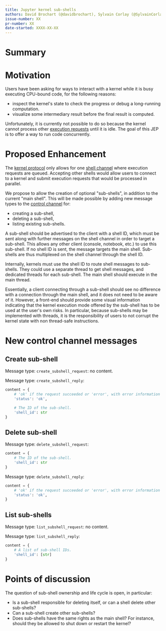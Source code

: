 ```yaml
---
title: Jupyter kernel sub-shells
authors: David Brochart (@davidbrochart), Sylvain Corlay (@SylvainCorlay)
issue-number: XX
pr-number: XX
date-started: XXXX-XX-XX
---
```


# Summary



# Motivation

Users have been asking for ways to interact with a kernel while it is busy executing CPU-bound code,
for the following reasons:
- inspect the kernel's state to check the progress or debug a long-running computation.
- visualize some intermediary result before the final result is computed.

Unfortunately, it is currently not possible to do so because the kernel cannot process other
[execution requests](https://jupyter-client.readthedocs.io/en/stable/messaging.html#execute) until
it is idle. The goal of this JEP is to offer a way to run code concurrently.

# Proposed Enhancement

The [kernel protocol](https://jupyter-client.readthedocs.io/en/stable/messaging.html) only allows
for one
[shell channel](https://jupyter-client.readthedocs.io/en/stable/messaging.html#messages-on-the-shell-router-dealer-channel)
where execution requests are queued. Accepting other shells would allow users to connect to a kernel
and submit execution requests that would be processed in parallel.

We propose to allow the creation of optional "sub-shells", in addition to the current "main shell".
This will be made possible by adding new message types to the
[control channel](https://jupyter-client.readthedocs.io/en/stable/messaging.html#messages-on-the-control-router-dealer-channel)
for:
- creating a sub-shell,
- deleting a sub-shell,
- listing existing sub-shells.

A sub-shell should be advertised to the client with a shell ID, which must be sent along with
further messages on the shell channel in order to target a sub-shell. This allows any other client
(console, notebook, etc.) to use this sub-shell. If no shell ID is sent, the message targets the
main shell. Sub-shells are thus multiplexed on the shell channel through the shell ID.

Internally, kernels must use the shell ID to route shell messages to sub-shells. They could use a
separate thread to get shell messages, and dedicated threads for each sub-shell. The main shell
should execute in the main thread.

Essentially, a client connecting through a sub-shell should see no difference with a connection
through the main shell, and it does not need to be aware of it. However, a front-end should provide
some visual information indicating that the kernel execution mode offered by the sub-shell has to be
used at the user's own risks. In particular, because sub-shells may be implemented with threads, it
is the responsibility of users to not corrupt the kernel state with non thread-safe instructions.

# New control channel messages

## Create sub-shell

Message type: `create_subshell_request`: no content.

Message type: `create_subshell_reply`:

```py
content = {
    # 'ok' if the request succeeded or 'error', with error information as in all other replies.
    'status': 'ok',

    # The ID of the sub-shell.
    'shell_id': str
}
```

## Delete sub-shell

Message type: `delete_subshell_request`:

```py
content = {
    # The ID of the sub-shell.
    'shell_id': str
}
```

Message type: `delete_subshell_reply`:

```py
content = {
    # 'ok' if the request succeeded or 'error', with error information as in all other replies.
    'status': 'ok',
}
```

## List sub-shells

Message type: `list_subshell_request`: no content.

Message type: `list_subshell_reply`:

```py
content = {
    # A list of sub-shell IDs.
    'shell_id': [str]
}
```

# Points of discussion

The question of sub-shell ownership and life cycle is open, in particular:
- Is a sub-shell responsible for deleting itself, or can a shell delete other sub-shells?
- Can a sub-shell create other sub-shells?
- Does sub-shells have the same rights as the main shell? For instance, should they be allowed to
  shut down or restart the kernel?
